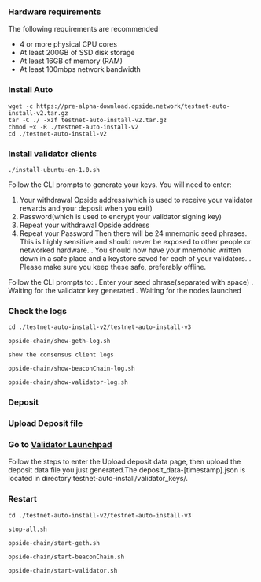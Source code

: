 ### Hardware requirements

The following requirements are recommended

- 4 or more physical CPU cores
- At least 200GB of SSD disk storage
- At least 16GB of memory (RAM)
- At least 100mbps network bandwidth

### Install Auto
```
wget -c https://pre-alpha-download.opside.network/testnet-auto-install-v2.tar.gz 
tar -C ./ -xzf testnet-auto-install-v2.tar.gz
chmod +x -R ./testnet-auto-install-v2
cd ./testnet-auto-install-v2
```

### Install validator clients
```
./install-ubuntu-en-1.0.sh
```

Follow the CLI prompts to generate your keys. You will need to enter:
1. Your withdrawal Opside address(which is used to receive your validator rewards and your deposit when you exit)
2. Password(which is used to encrypt your validator signing key)
3. Repeat your withdrawal Opside address
4. Repeat your Password
Then there will be 24 mnemonic seed phrases. This is highly sensitive and should never be exposed to other people or networked hardware.
. You should now have your mnemonic written down in a safe place and a keystore saved for each of your validators.
. Please make sure you keep these safe, preferably offline.

Follow the CLI prompts to:
. Enter your seed phrase(separated with space)
. Waiting for the validator key generated
. Waiting for the nodes launched


### Check the logs
```
cd ./testnet-auto-install-v2/testnet-auto-install-v3
```
```
opside-chain/show-geth-log.sh
```

```
show the consensus client logs
```
```
opside-chain/show-beaconChain-log.sh
```
```
opside-chain/show-validator-log.sh
```

### Deposit
### Upload Deposit file
### Go to [Validator Launchpad](https://opside.network/validator/deposit)
Follow the steps to enter the Upload deposit data page, then upload the deposit data file you just generated.The deposit_data-[timestamp].json is located in directory testnet-auto-install/validator_keys/.

### Restart
```
cd ./testnet-auto-install-v2/testnet-auto-install-v3
```

```
stop-all.sh
```
```
opside-chain/start-geth.sh
```
```
opside-chain/start-beaconChain.sh
```
```
opside-chain/start-validator.sh
```
